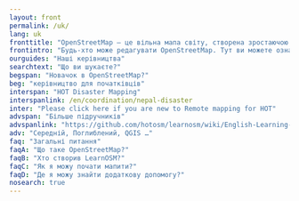```yaml
---
layout: front
permalink: /uk/
lang: uk
fronttitle: "OpenStreetMap — це вільна мапа світу, створена зростаючою спільнотою маперів."
frontintro: "Будь-хто може редагувати OpenStreetMap. Тут ви можете ознайомитись з простими покроковими посібниками від LearnOSM, що допомагають всім бажаючим почати робити свій внесок в розвиток OpenStreetMap, використовувати OpenStreetMap, а також використовувати дані OpenStreetMap. Якщо у вас є бажання провести семінар з OpenStreetMap, ознайомтесь із навчальними матеріалами."
ourguides: "Наші керівництва"
searchtext: "Що ви шукаєте?"
begspan: "Новачок в OpenStreetMap?"
beg: "керівництво для початківців"
interspan: "HOT Disaster Mapping"
interspanlink: /en/coordination/nepal-disaster
inter: "Please click here if you are new to Remote mapping for HOT"
advspan: "Більше підручників"
advspanlink: "https://github.com/hotosm/learnosm/wiki/English-Learning-Guides"
adv: "Середній, Поглиблений, QGIS …"
faq: "Загальні питання"
faqA: "Що таке OpenStreetMap?"
faqB: "Хто створив LearnOSM?"
faqC: "Як я можу почати мапити?"
faqD: "Де я можу знайти додаткову допомогу?"
nosearch: true
---
```

